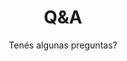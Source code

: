 ---
layout: list
title: Q&A
subtitle: Tenés algunas preguntas?
description: Intentamos pensar respuestas para cada posible duda, pero si nos olvidamos de algo, escribinos o llamanos. ¡Tenemos muchas ganas de celebrar con vos! :)
menu-order: 1
lang: es
---